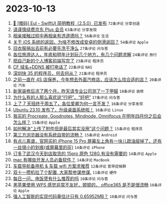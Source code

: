 # 2023-10-13

1. [🚀 [赠码] Eul - SwiftUI 简明教程（2.5.0）已发布](https://www.v2ex.com/t/981557) `72条评论` `分享创造`
1. [请谨慎续费京东 Plus 会员](https://www.v2ex.com/t/981580) `63条评论` `分享发现`
1. [相亲接触过程中再相亲有违道德吗？](https://www.v2ex.com/t/981600) `56条评论` `生活`
1. [关于 iOS 系统的返回，为啥不修改成安卓的侧滑返回？](https://www.v2ex.com/t/981620) `54条评论` `Apple`
1. [旧衣服捐出去前有必要先洗干净么](https://www.v2ex.com/t/981549) `27条评论` `问与答`
1. [各位旅游达人，年底和明年计划玩几个地方，有几个问题求解](https://www.v2ex.com/t/981531) `24条评论` `旅行`
1. [把自己新的个人博客前端写完了](https://www.v2ex.com/t/981655) `23条评论` `程序员`
1. [CF 域名+DDNS 被打电话了](https://www.v2ex.com/t/981614) `22条评论` `NAS`
1. [深圳快 35 的程序员，何去何从？](https://www.v2ex.com/t/981617) `21条评论` `程序员`
1. [之前一直在 4S 店保养，今年想去外面汽修店，应该怎么找合适的店？](https://www.v2ex.com/t/981539) `20条评论` `汽车`
1. [新家装修后凉了两个月，昨天请专业公司测了一下甲醛](https://www.v2ex.com/t/981608) `18条评论` `装修`
1. [为什么有的人那么喜欢说“行吧”，“好吧”](https://www.v2ex.com/t/981602) `17条评论` `问与答`
1. [上了 7 天班终于周五了，各位爱卿为何一言不发？](https://www.v2ex.com/t/981632) `16条评论` `分享发现`
1. [Ubuntu 23.10 发布了，升级桌面系统啦！](https://www.v2ex.com/t/981551) `16条评论` `Linux`
1. [我买的 Procreate, Goodnotes, Mindnode, Omnifocus 在明年四月份之后会怎么样？](https://www.v2ex.com/t/981560) `15条评论` `Apple`
1. [如何解决“上传了附件但是最后其实没用”这个问题？](https://www.v2ex.com/t/981534) `15条评论` `程序员`
1. [第三方浏览器没有系统自带的流畅？](https://www.v2ex.com/t/981519) `15条评论` `Android`
1. [有点儿离谱，官网买的 iPhone 15 Pro 屏幕左上角有一块儿疏油层掉了，还有一丝很小的划痕(或屏幕里的灰)](https://www.v2ex.com/t/981547) `14条评论` `iPhone`
1. [订多了武汉今天到店取货的 15pro 原色 128G,有没有需要的](https://www.v2ex.com/t/981543) `14条评论` `Apple`
1. [mac 有哪些开发人员必备软件？](https://www.v2ex.com/t/981532) `14条评论` `MacBook`
1. [车载导航备用机 & 车载 wifi 方案求推荐](https://www.v2ex.com/t/981537) `12条评论` `宽带症候群`
1. [双十一攒机拉了个配置, 大家帮参谋参谋.](https://www.v2ex.com/t/981612) `11条评论` `硬件`
1. [每日一问，电饭煲有什么推荐的吗](https://www.v2ex.com/t/981583) `10条评论` `问与答`
1. [黑苹果使用 WPS 感觉非常不友好，顿顿的， office365 是不是很流畅](https://www.v2ex.com/t/981569) `10条评论` `Apple`
1. [强人工智能的实现代码量估计只有 0.65952MB？](https://www.v2ex.com/t/981540) `10条评论` `问与答`
